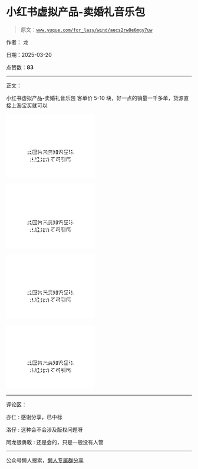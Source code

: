 # 小红书虚拟产品-卖婚礼音乐包

> 原文：[`www.yuque.com/for_lazy/wind/aecs2rw8e6mgy7uw`](https://www.yuque.com/for_lazy/wind/aecs2rw8e6mgy7uw)

作者： 龙

日期：2025-03-20

点赞数：**83**

* * *

正文：

小红书虚拟产品-卖婚礼音乐包 客单价 5-10 块，好一点的销量一千多单，货源直接上淘宝买就可以

![](img/7f86355b5a015321d3efb8f44efd2f9d.png "None")

![](img/601a48e2bf1d8042dc42bb4f4163c734.png "None")

![](img/134106cbd4a1c6fac0b100dcabf7f78b.png "None")

![](img/f51581a4536b266dc4195c08d85a837b.png "None")

* * *

评论区：

亦仁 : 感谢分享，已中标

洛仔 : 这种会不会涉及版权问题呀

阿龙很勇敢 : 还是会的，只是一般没有人管

* * *

公众号懒人搜索，[懒人专属群分享](https://lazybook.fun/#/blog/group)
